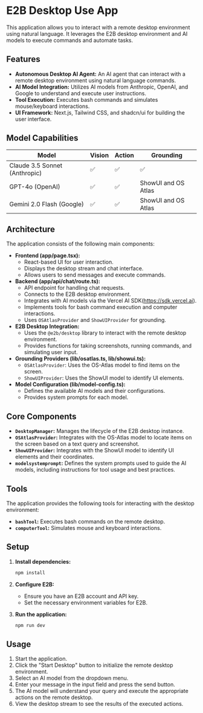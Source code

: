 # E2B Desktop Use App

This application allows you to interact with a remote desktop environment using natural language. It leverages the E2B desktop environment and AI models to execute commands and automate tasks.

## Features
-  **Autonomous Desktop AI Agent:** An AI agent that can interact with a remote desktop environment using natural language commands.
-   **AI Model Integration:** Utilizes AI models from Anthropic, OpenAI, and Google to understand and execute user instructions.
-   **Tool Execution:** Executes bash commands and simulates mouse/keyboard interactions.
-   **UI Framework:** Next.js, Tailwind CSS, and shadcn/ui for building the user interface.

## Model Capabilities
| Model                    | Vision | Action | Grounding                                  |
| ------------------------ | ------ | ------ | ------------------------------------------ |
| Claude 3.5 Sonnet (Anthropic) | ✅    | ✅    | ✅                                        |
| GPT-4o (OpenAI)            | ✅    | ✅    | ShowUI and OS Atlas                        |
| Gemini 2.0 Flash (Google)  | ✅    | ✅    | ShowUI and OS Atlas                        |                    |

## Architecture

The application consists of the following main components:

-   **Frontend (app/page.tsx):**
    -   React-based UI for user interaction.
    -   Displays the desktop stream and chat interface.
    -   Allows users to send messages and execute commands.
-   **Backend (app/api/chat/route.ts):**
    -   API endpoint for handling chat requests.
    -   Connects to the E2B desktop environment.
    -   Integrates with AI models via the Vercel AI SDK(https://sdk.vercel.ai).
    -   Implements tools for bash command execution and computer interactions.
    -   Uses `OSAtlasProvider` and `ShowUIProvider` for grounding.
-   **E2B Desktop Integration:**
    -   Uses the `@e2b/desktop` library to interact with the remote desktop environment.
    -   Provides functions for taking screenshots, running commands, and simulating user input.
-   **Grounding Providers (lib/osatlas.ts, lib/showui.ts):**
    -   `OSAtlasProvider`: Uses the OS-Atlas model to find items on the screen.
    -   `ShowUIProvider`: Uses the ShowUI model to identify UI elements.
-   **Model Configuration (lib/model-config.ts):**
    -   Defines the available AI models and their configurations.
    -   Provides system prompts for each model.

## Core Components

-   **`DesktopManager`:** Manages the lifecycle of the E2B desktop instance.
-   **`OSAtlasProvider`:** Integrates with the OS-Atlas model to locate items on the screen based on a text query and screenshot.
-   **`ShowUIProvider`:** Integrates with the ShowUI model to identify UI elements and their coordinates.
-   **`modelsystemprompt`:** Defines the system prompts used to guide the AI models, including instructions for tool usage and best practices.

## Tools

The application provides the following tools for interacting with the desktop environment:

-   **`bashTool`:** Executes bash commands on the remote desktop.
-   **`computerTool`:** Simulates mouse and keyboard interactions.

## Setup

1.  **Install dependencies:**

    ```bash
    npm install
    ```

2.  **Configure E2B:**

    -   Ensure you have an E2B account and API key.
    -   Set the necessary environment variables for E2B.

3.  **Run the application:**

    ```bash
    npm run dev
    ```

## Usage

1.  Start the application.
2.  Click the "Start Desktop" button to initialize the remote desktop environment.
3.  Select an AI model from the dropdown menu.
4.  Enter your message in the input field and press the send button.
5.  The AI model will understand your query and execute the appropriate actions on the remote desktop.
6.  View the desktop stream to see the results of the executed actions.